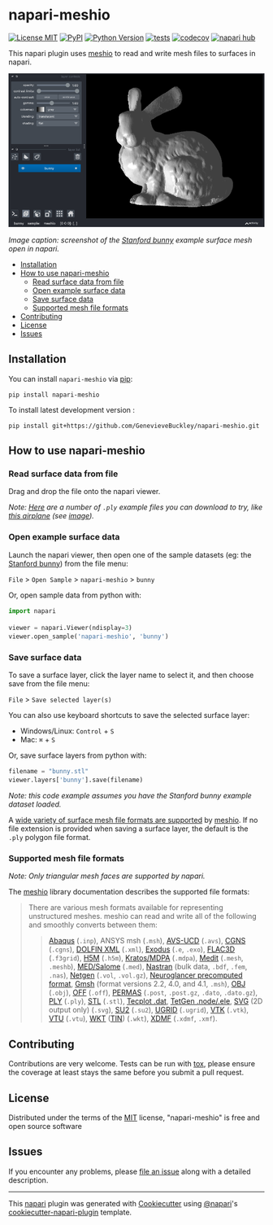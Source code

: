 # napari-meshio

[![License MIT](https://img.shields.io/pypi/l/napari-meshio.svg?color=green)](https://github.com/GenevieveBuckley/napari-meshio/raw/main/LICENSE)
[![PyPI](https://img.shields.io/pypi/v/napari-meshio.svg?color=green)](https://pypi.org/project/napari-meshio)
[![Python Version](https://img.shields.io/pypi/pyversions/napari-meshio.svg?color=green)](https://python.org)
[![tests](https://github.com/GenevieveBuckley/napari-meshio/workflows/tests/badge.svg)](https://github.com/GenevieveBuckley/napari-meshio/actions)
[![codecov](https://codecov.io/gh/GenevieveBuckley/napari-meshio/branch/main/graph/badge.svg)](https://codecov.io/gh/GenevieveBuckley/napari-meshio)
[![napari hub](https://img.shields.io/endpoint?url=https://api.napari-hub.org/shields/napari-meshio)](https://napari-hub.org/plugins/napari-meshio)

This napari plugin uses [meshio](https://github.com/nschloe/meshio) to read and write mesh files to surfaces in napari.

![Screenshot: Stanford bunny example data in napari](assets/bunny-screenshot.png)

*Image caption: screenshot of the [Stanford bunny](http://graphics.stanford.edu/data/3Dscanrep/) example surface mesh open in napari.*

<!--
Don't miss the full getting started guide to set up your new package:
https://github.com/napari/cookiecutter-napari-plugin#getting-started

and review the napari docs for plugin developers:
https://napari.org/stable/plugins/index.html
-->

- [Installation](#installation)
- [How to use napari-meshio](#how-to-use-napari-meshio)
    - [Read surface data from file](#read-surface-data-from-file)
    - [Open example surface data](#open-example-surface-data)
    - [Save surface data](#save-surface-data)
    - [Supported mesh file formats](#supported-mesh-file-formats)
- [Contributing](#contributing)
- [License](#license)
- [Issues](#issues)

## Installation

You can install `napari-meshio` via [pip]:

    pip install napari-meshio



To install latest development version :

    pip install git+https://github.com/GenevieveBuckley/napari-meshio.git


## How to use napari-meshio

### Read surface data from file

Drag and drop the file onto the napari viewer.

*Note: [Here](https://people.sc.fsu.edu/~jburkardt/data/ply/ply.html) are a number of `.ply` example files you can download to try, like [this airplane](https://people.sc.fsu.edu/~jburkardt/data/ply/airplane.ply) (see [image](https://people.sc.fsu.edu/~jburkardt/data/ply/airplane.png)).*

### Open example surface data

Launch the napari viewer, then open one of the sample datasets (eg: the [Stanford bunny](http://graphics.stanford.edu/data/3Dscanrep/)) from the file menu:

`File` > `Open Sample` > `napari-meshio` > `bunny`

Or, open sample data from python with:

```python
import napari

viewer = napari.Viewer(ndisplay=3)
viewer.open_sample('napari-meshio', 'bunny')
```

### Save surface data

To save a surface layer, click the layer name to select it, and then choose save from the file menu:

`File` > `Save selected layer(s)`

You can also use keyboard shortcuts to save the selected surface layer:
- Windows/Linux: `Control` + `S`
- Mac: `⌘` + `S`

Or, save surface layers from python with:
```python
filename = "bunny.stl"
viewer.layers['bunny'].save(filename)
```
*Note: this code example assumes you have the Stanford bunny example dataset loaded.*

A [wide variety of surface mesh file formats are supported](#supported-mesh-file-formats) by
[meshio](https://github.com/nschloe/meshio).
If no file extension is provided when saving a surface layer,
the default is the `.ply` polygon file format.

### Supported mesh file formats

*Note: Only triangular mesh faces are supported by napari.*

The [meshio](https://github.com/nschloe/meshio) library documentation describes the supported file formats:

> There are various mesh formats available for representing unstructured meshes.
meshio can read and write all of the following and smoothly converts between them:
>
>> [Abaqus](http://abaqus.software.polimi.it/v6.14/index.html) (`.inp`),
>> ANSYS msh (`.msh`),
>> [AVS-UCD](https://lanl.github.io/LaGriT/pages/docs/read_avs.html) (`.avs`),
>> [CGNS](https://cgns.github.io/) (`.cgns`),
>> [DOLFIN XML](https://manpages.ubuntu.com/manpages/jammy/en/man1/dolfin-convert.1.html) (`.xml`),
>> [Exodus](https://nschloe.github.io/meshio/exodus.pdf) (`.e`, `.exo`),
>> [FLAC3D](https://www.itascacg.com/software/flac3d) (`.f3grid`),
>> [H5M](https://www.mcs.anl.gov/~fathom/moab-docs/h5mmain.html) (`.h5m`),
>> [Kratos/MDPA](https://github.com/KratosMultiphysics/Kratos/wiki/Input-data) (`.mdpa`),
>> [Medit](https://people.sc.fsu.edu/~jburkardt/data/medit/medit.html) (`.mesh`, `.meshb`),
>> [MED/Salome](https://docs.salome-platform.org/latest/dev/MEDCoupling/developer/med-file.html) (`.med`),
>> [Nastran](https://help.autodesk.com/view/NSTRN/2019/ENU/?guid=GUID-42B54ACB-FBE3-47CA-B8FE-475E7AD91A00) (bulk data, `.bdf`, `.fem`, `.nas`),
>> [Netgen](https://github.com/ngsolve/netgen) (`.vol`, `.vol.gz`),
>> [Neuroglancer precomputed format](https://github.com/google/neuroglancer/tree/master/src/neuroglancer/datasource/precomputed#mesh-representation-of-segmented-object-surfaces),
>> [Gmsh](https://gmsh.info/doc/texinfo/gmsh.html#File-formats) (format versions 2.2, 4.0, and 4.1, `.msh`),
>> [OBJ](https://en.wikipedia.org/wiki/Wavefront_.obj_file) (`.obj`),
>> [OFF](https://segeval.cs.princeton.edu/public/off_format.html) (`.off`),
>> [PERMAS](https://www.intes.de) (`.post`, `.post.gz`, `.dato`, `.dato.gz`),
>> [PLY](<https://en.wikipedia.org/wiki/PLY_(file_format)>) (`.ply`),
>> [STL](<https://en.wikipedia.org/wiki/STL_(file_format)>) (`.stl`),
>> [Tecplot .dat](http://paulbourke.net/dataformats/tp/),
>> [TetGen .node/.ele](https://wias-berlin.de/software/tetgen/fformats.html),
>> [SVG](https://www.w3.org/TR/SVG/) (2D output only) (`.svg`),
>> [SU2](https://su2code.github.io/docs_v7/Mesh-File/) (`.su2`),
>> [UGRID](https://www.simcenter.msstate.edu/software/documentation/ug_io/3d_grid_file_type_ugrid.html) (`.ugrid`),
>> [VTK](https://vtk.org/wp-content/uploads/2015/04/file-formats.pdf) (`.vtk`),
>> [VTU](https://vtk.org/Wiki/VTK_XML_Formats) (`.vtu`),
>> [WKT](https://en.wikipedia.org/wiki/Well-known_text_representation_of_geometry) ([TIN](https://en.wikipedia.org/wiki/Triangulated_irregular_network)) (`.wkt`),
>> [XDMF](https://xdmf.org/index.php/XDMF_Model_and_Format) (`.xdmf`, `.xmf`).

## Contributing

Contributions are very welcome. Tests can be run with [tox], please ensure
the coverage at least stays the same before you submit a pull request.

## License

Distributed under the terms of the [MIT] license,
"napari-meshio" is free and open source software

## Issues

If you encounter any problems, please [file an issue] along with a detailed description.

[napari]: https://github.com/napari/napari
[Cookiecutter]: https://github.com/audreyr/cookiecutter
[@napari]: https://github.com/napari
[MIT]: http://opensource.org/licenses/MIT
[BSD-3]: http://opensource.org/licenses/BSD-3-Clause
[GNU GPL v3.0]: http://www.gnu.org/licenses/gpl-3.0.txt
[GNU LGPL v3.0]: http://www.gnu.org/licenses/lgpl-3.0.txt
[Apache Software License 2.0]: http://www.apache.org/licenses/LICENSE-2.0
[Mozilla Public License 2.0]: https://www.mozilla.org/media/MPL/2.0/index.txt
[cookiecutter-napari-plugin]: https://github.com/napari/cookiecutter-napari-plugin

[file an issue]: https://github.com/GenevieveBuckley/napari-meshio/issues

[napari]: https://github.com/napari/napari
[tox]: https://tox.readthedocs.io/en/latest/
[pip]: https://pypi.org/project/pip/
[PyPI]: https://pypi.org/

----------------------------------

This [napari] plugin was generated with [Cookiecutter] using [@napari]'s [cookiecutter-napari-plugin] template.
